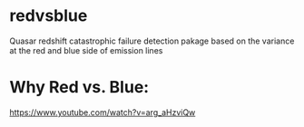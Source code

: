 # redvsblue
Quasar redshift catastrophic failure detection pakage based on the variance at the red and blue side of emission lines

# Why Red vs. Blue:
https://www.youtube.com/watch?v=arg_aHzviQw
